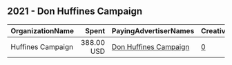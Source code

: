 ## 2021 - Don Huffines Campaign 
|OrganizationName|Spent|PayingAdvertiserNames|CreativeUrls|Impressions|Genders|AgeBrackets|CountryCodes|BillingAddresses|CandidateBallotInformation|
|:---|---:|:---|:---|---:|:---|:---|:---|:---|:---|
|Huffines Campaign|388.00 USD|[Don Huffines Campaign](2021/Don_Huffines_Campaign.md)|[0](https://www.snap.com/political-ads/asset/f793a7e7adff99ebc6c4216c035b0ee58b7bb9ed3db8a59d5dc90dce3a6353cc?mediaType=png)|32,766|||united states|US|Don Huffines|
